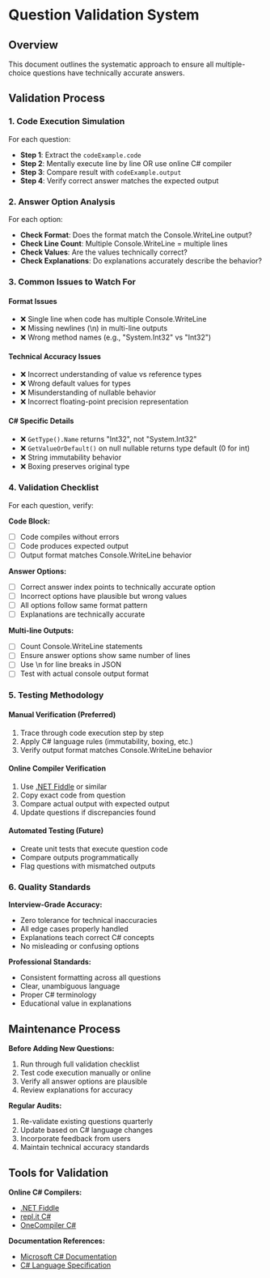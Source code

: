 # Question Validation System

## Overview
This document outlines the systematic approach to ensure all multiple-choice questions have technically accurate answers.

## Validation Process

### 1. Code Execution Simulation
For each question:
- **Step 1**: Extract the `codeExample.code` 
- **Step 2**: Mentally execute line by line OR use online C# compiler
- **Step 3**: Compare result with `codeExample.output`
- **Step 4**: Verify correct answer matches the expected output

### 2. Answer Option Analysis  
For each option:
- **Check Format**: Does the format match the Console.WriteLine output?
- **Check Line Count**: Multiple Console.WriteLine = multiple lines
- **Check Values**: Are the values technically correct?
- **Check Explanations**: Do explanations accurately describe the behavior?

### 3. Common Issues to Watch For

#### **Format Issues**
- ❌ Single line when code has multiple Console.WriteLine
- ❌ Missing newlines (\n) in multi-line outputs
- ❌ Wrong method names (e.g., "System.Int32" vs "Int32")

#### **Technical Accuracy Issues**
- ❌ Incorrect understanding of value vs reference types
- ❌ Wrong default values for types
- ❌ Misunderstanding of nullable behavior
- ❌ Incorrect floating-point precision representation

#### **C# Specific Details**
- ❌ `GetType().Name` returns "Int32", not "System.Int32"
- ❌ `GetValueOrDefault()` on null nullable returns type default (0 for int)
- ❌ String immutability behavior
- ❌ Boxing preserves original type

### 4. Validation Checklist

For each question, verify:

**Code Block:**
- [ ] Code compiles without errors
- [ ] Code produces expected output
- [ ] Output format matches Console.WriteLine behavior

**Answer Options:**
- [ ] Correct answer index points to technically accurate option
- [ ] Incorrect options have plausible but wrong values
- [ ] All options follow same format pattern
- [ ] Explanations are technically accurate

**Multi-line Outputs:**
- [ ] Count Console.WriteLine statements
- [ ] Ensure answer options show same number of lines
- [ ] Use \n for line breaks in JSON
- [ ] Test with actual console output format

### 5. Testing Methodology

#### **Manual Verification (Preferred)**
1. Trace through code execution step by step
2. Apply C# language rules (immutability, boxing, etc.)
3. Verify output format matches Console.WriteLine behavior

#### **Online Compiler Verification**
1. Use [.NET Fiddle](https://dotnetfiddle.net/) or similar
2. Copy exact code from question
3. Compare actual output with expected output
4. Update questions if discrepancies found

#### **Automated Testing (Future)**
- Create unit tests that execute question code
- Compare outputs programmatically
- Flag questions with mismatched outputs

### 6. Quality Standards

**Interview-Grade Accuracy:**
- Zero tolerance for technical inaccuracies
- All edge cases properly handled
- Explanations teach correct C# concepts
- No misleading or confusing options

**Professional Standards:**
- Consistent formatting across all questions
- Clear, unambiguous language
- Proper C# terminology
- Educational value in explanations

## Maintenance Process

**Before Adding New Questions:**
1. Run through full validation checklist
2. Test code execution manually or online
3. Verify all answer options are plausible
4. Review explanations for accuracy

**Regular Audits:**
1. Re-validate existing questions quarterly
2. Update based on C# language changes
3. Incorporate feedback from users
4. Maintain technical accuracy standards

## Tools for Validation

**Online C# Compilers:**
- [.NET Fiddle](https://dotnetfiddle.net/)
- [repl.it C#](https://replit.com/)
- [OneCompiler C#](https://onecompiler.com/csharp)

**Documentation References:**
- [Microsoft C# Documentation](https://docs.microsoft.com/en-us/dotnet/csharp/)
- [C# Language Specification](https://docs.microsoft.com/en-us/dotnet/csharp/language-reference/language-specification/)
